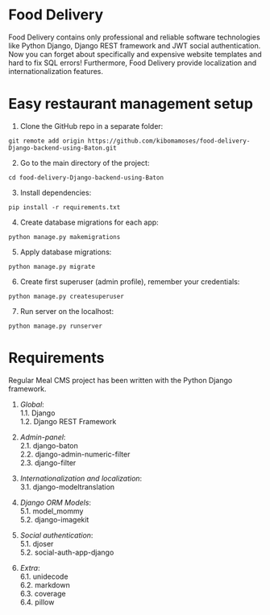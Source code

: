 # Food Delivery
Food Delivery contains only professional and reliable software technologies like Python Django, Django REST framework and JWT social authentication. Now you can forget about specifically and expensive website templates and hard to fix SQL errors! Furthermore, Food Delivery provide localization and internationalization features.

# Easy restaurant management setup
1. Clone the GitHub repo in a separate folder:
```
git remote add origin https://github.com/kibomamoses/food-delivery-Django-backend-using-Baton.git

```
2. Go to the main directory of the project:
```
cd food-delivery-Django-backend-using-Baton
```
3. Install dependencies:
```
pip install -r requirements.txt
```
4. Create database migrations for each app:
```
python manage.py makemigrations
```
5. Apply database migrations:
```
python manage.py migrate
```
6. Create first superuser (admin profile), remember your credentials:
```
python manage.py createsuperuser
```
7. Run server on the localhost:
```
python manage.py runserver
```

# Requirements
Regular Meal CMS project has been written with the Python Django framework.

1. *Global*:  
  1.1. Django   
  1.2. Django REST Framework  

2. *Admin-panel*:  
  2.1. django-baton  
  2.2. django-admin-numeric-filter  
  2.3. django-filter  

3. *Internationalization and localization*:  
  3.1. django-modeltranslation  

4. *Django ORM Models*:  
  5.1. model_mommy  
  5.2. django-imagekit  

5. *Social authentication*:  
  5.1. djoser  
  5.2. social-auth-app-django  

6. *Extra*:  
  6.1. unidecode  
  6.2. markdown  
  6.3. coverage  
  6.4. pillow  


